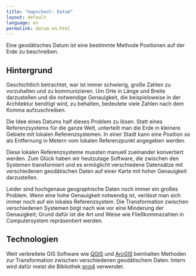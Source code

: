 ```yaml
---
title: "mapschool: Datum"
layout: default
language: en
permalink: datum.en.html
---
```


Eine geodätisches Datum ist eine bestimmte Methode Positionen auf der Erde zu beschreiben.

## Hintergrund

Geschichtlich betrachtet, war ist immer schwierig, große Zahlen zu vorzuhalten und zu kommunizieren. Um Orte in Länge und Breite darzustellen und die notwendige Genauigkeit, die beispielsweise in der Architektur benötigt wird, zu behalten, bedeutete viele Zahlen nach dem Komma aufzuschreiben.

Die Idee eines Datums half dieses Problem zu lösen. Statt eines Referenzsystems für die ganze Welt, unterteilt man die Erde in kleinere Gebiete mit lokalen Referenzsystemen. In einer Stadt kann eine Position so als Entfernung in Metern vom lokalen Referenzpunkt angegeben werden.

Diese lokalen Referenzsysteme mussten manuell zueinander konvertiert werden. Zum Glück haben wir heutzutage Software, die zwischen den Systemen transformiert und es ermöglicht verschiedene Datensätze mit verschiedenen geodätischen Daten auf einer Karte mit hoher Genauigkeit darzustellen.

Leider sind hochgenaue geographische Daten noch immer ein großes Problem. Wenn eine hohe Genauigkeit notwendig ist, verlässt man sich immer noch auf ein lokales Referenzsystem. Die Transformation zwischen verschiedenen Systemen birgt nach wie vor eine Minderung der Genauigkeit; Grund dafür ist die Art und Weise wie Fließkommazahlen in Computersystem repräsentiert werden.

## Technologien

Weit verbreitete GIS Software wie [QGIS](http://www.qgis.org/) und [ArcGIS](http://www.esri.com/software/arcgis) beinhalten Methoden zur Transformation zwischen verschiedenen geodätischem Daten. Intern wird dafür meist die Bibliothek [proj4](http://trac.osgeo.org/proj/) verwendet.
